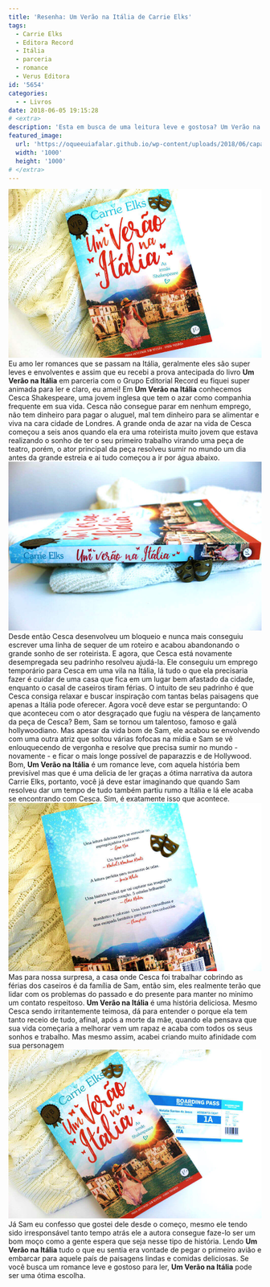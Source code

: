 ```yaml
---
title: 'Resenha: Um Verão na Itália de Carrie Elks'
tags:
  - Carrie Elks
  - Editora Record
  - Itália
  - parceria
  - romance
  - Verus Editora
id: '5654'
categories:
  - - Livros
date: 2018-06-05 19:15:28
# <extra>
description: 'Esta em busca de uma leitura leve e gostosa? ﻿Um Verão na Itália﻿ pode ser uma ótima escolha onde você poderá viajar por lindas paisagens e comidas saborosas.'
featured_image: 
  url: 'https://oqueeuiafalar.github.io/wp-content/uploads/2018/06/capa-livro-um-verão-na-itália-de-carrie-elks.jpg'
  width: '1000'
  height: '1000'
# </extra>
---
```


![capa do livro - Um verão na Itália de Carrie Elks](/wp-content/uploads/2018/06/capa-livro-um-verão-na-itália-de-carrie-elks.jpg "capa do livro - Um verão na Itália de Carrie Elks") Eu amo ler romances que se passam na Itália, geralmente eles são super leves e envolventes e assim que eu recebi a prova antecipada do livro **Um Verão na Itália** em parceria com o Grupo Editorial Record eu fiquei super animada para ler e claro, eu amei! Em **Um Verão na Itália** conhecemos Cesca Shakespeare, uma jovem inglesa que tem o azar como companhia frequente em sua vida. Cesca não consegue parar em nenhum emprego, não tem dinheiro para pagar o aluguel, mal tem dinheiro para se alimentar e viva na cara cidade de Londres. A grande onda de azar na vida de Cesca começou a seis anos quando ela era uma roteirista muito jovem que estava realizando o sonho de ter o seu primeiro trabalho virando uma peça de teatro, porém, o ator principal da peça resolveu sumir no mundo um dia antes da grande estreia e ai tudo começou a ir por água abaixo. ![lombada do livro - um verão na itália](/wp-content/uploads/2018/06/lombada-livro-um-verão-na-itália.jpg "lombada do livro - um verão na itália") Desde então Cesca desenvolveu um bloqueio e nunca mais conseguiu escrever uma linha de sequer de um roteiro e acabou abandonando o grande sonho de ser roteirista. E agora, que Cesca está novamente desempregada seu padrinho resolveu ajudá-la. Ele conseguiu um emprego temporário para Cesca em uma vila na Itália, lá tudo o que ela precisaria fazer é cuidar de uma casa que fica em um lugar bem afastado da cidade, enquanto o casal de caseiros tiram férias. O intuito de seu padrinho é que Cesca consiga relaxar e buscar inspiração com tantas belas paisagens que apenas a Itália pode oferecer. Agora você deve estar se perguntando: O que aconteceu com o ator desgraçado que fugiu na véspera de lançamento da peça de Cesca? Bem, Sam se tornou um talentoso, famoso e galã hollywoodiano. Mas apesar da vida bom de Sam, ele acabou se envolvendo com uma outra atriz que soltou várias fofocas na mídia e Sam se vê enlouquecendo de vergonha e resolve que precisa sumir no mundo - novamente - e ficar o mais longe possível de paparazzis e de Hollywood. Bom, **Um Verão na Itália** é um romance leve, com aquela história bem previsível mas que é uma delicia de ler graças a ótima narrativa da autora Carrie Elks, portanto, você já deve estar imaginando que quando Sam resolveu dar um tempo de tudo também partiu rumo a Itália e lá ele acaba se encontrando com Cesca. Sim, é exatamente isso que acontece. ![contra-capa do livro - um verão na Itália](/wp-content/uploads/2018/06/contra-capa-livro-um-verão-na-itália.jpg "contra-capa do livro - um verão na Itália") Mas para nossa surpresa, a casa onde Cesca foi trabalhar cobrindo as férias dos caseiros é da família de Sam, então sim, eles realmente terão que lidar com os problemas do passado e do presente para manter no minimo um contato respeitoso. **Um Verão na Itália** é uma história deliciosa. Mesmo Cesca sendo irritantemente teimosa, dá para entender o porque ela tem tanto receio de tudo, afinal, após a morte da mãe, quando ela pensava que sua vida começaria a melhorar vem um rapaz e acaba com todos os seus sonhos e trabalho. Mas mesmo assim, acabei criando muito afinidade com sua personagem ![Resenha do livro - Um verão na Itália](/wp-content/uploads/2018/06/resenha-livro-um-verão-na-itália.jpg "Resenha do livro - Um verão na Itália") Já Sam eu confesso que gostei dele desde o começo, mesmo ele tendo sido irresponsável tanto tempo atrás ele a autora consegue faze-lo ser um bom moço como a gente espera que seja nesse tipo de história. Lendo **Um Verão na Itália** tudo o que eu sentia era vontade de pegar o primeiro avião e embarcar para aquele país de paisagens lindas e comidas deliciosas. Se você busca um romance leve e gostoso para ler, **Um Verão na Itália** pode ser uma ótima escolha.
